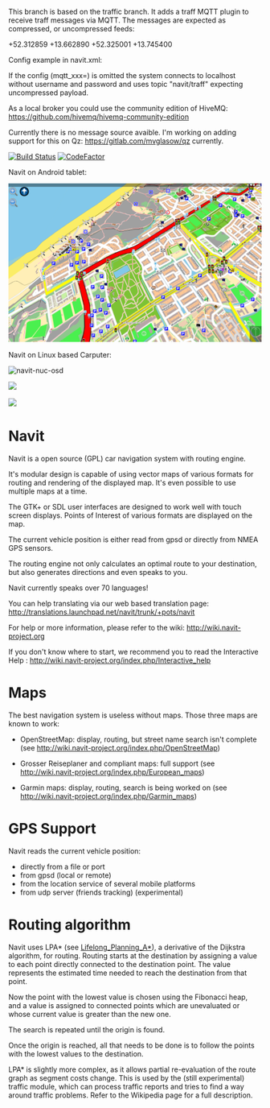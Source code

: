 This branch is based on the traffic branch. It adds a traff MQTT plugin to receive traff messages via MQTT.
The messages are expected as compressed, or uncompressed feeds:

<feed>
  <message id="tmc:d.1.17:d.1.10195.p.4.4" receive_time="2019-07-11T10:43:59+02:00" update_time="2019-07-11T08:47:23Z" expiration_time="2019-07-11T09:02:23Z" urgency="URGENT">
    <location fuzziness="LOW_RES" directionality="ONE_DIRECTION" ramps="NONE" road_class="MOTORWAY" road_ref="A10" road_name="Südlicher Berliner Ring">
      <from junction_name="Niederlehme" junction_ref="9">+52.312859 +13.662890</from>
      <to junction_name="Spreeau" junction_ref="8">+52.325001 +13.745400</to>
    </location>
    <events>
      <event class="INCIDENT" type="INCIDENT_BROKEN_DOWN_HGV" q_int="1">
        <supplementary_info class="WARNING" type="S_WARNING_DANGER"/>
        <supplementary_info class="INSTRUCTION" type="S_INSTRUCTION_EXTREME_CAUTION"/>
      </event>
    </events>
  </message>
</feed>


Config example in navit.xml:
<traffic type="traff_mqtt" mqtt_brokerurl="tcp://broker.hivemq.com:1883" mqtt_topic="navit/traffzip" 
mqtt_compressed="yes" mqtt_user="john" mqtt_passwd="doe"/>

If the config (mqtt_xxx=) is omitted the system connects to localhost without username and password and uses topic "navit/traff" expecting uncompressed payload.

As a local broker you could use the community edition of HiveMQ: https://github.com/hivemq/hivemq-community-edition

Currently there is no message source avaible. I'm working on adding support for this on Qz: https://gitlab.com/mvglasow/qz currently. 

[![Build Status](https://img.shields.io/circleci/project/github/navit-gps/navit/trunk.svg)](https://circleci.com/gh/navit-gps/navit)
[![CodeFactor](https://www.codefactor.io/repository/github/navit-gps/navit/badge)](https://www.codefactor.io/repository/github/navit-gps/navit)


Navit on Android tablet:

![navit on android](https://raw.githubusercontent.com/navit-gps/navit/trunk/contrib/images/androidtablet.png)

Navit on Linux based Carputer:

![navit-nuc-osd](https://github.com/pgrandin/navit-nuc-layout/raw/master/screenshot.png)

<p>
<a href="https://play.google.com/store/apps/details?id=org.navitproject.navit"><img src="http://switzerland.tasis.com/uploaded/images2/appstore_button_google.png" height="100"/></a>

<a href="https://f-droid.org/repository/browse/?fdfilter=navit&fdid=org.navitproject.navit"><img src="https://upload.wikimedia.org/wikipedia/commons/thumb/0/0d/Get_it_on_F-Droid.svg/200px-Get_it_on_F-Droid.svg.png" height="100"/></a>
</p>

Navit
=====

Navit is a open source (GPL) car navigation system with routing engine.

It's modular design is capable of using vector maps of various formats
for routing and rendering of the displayed map. It's even possible to
use multiple maps at a time.

The GTK+ or SDL user interfaces are designed to work well with touch
screen displays. Points of Interest of various formats are displayed
on the map.

The current vehicle position is either read from gpsd or directly from
NMEA GPS sensors.

The routing engine not only calculates an optimal route to your
destination, but also generates directions and even speaks to you.

Navit currently speaks over 70 languages!

You can help translating via our web based translation page:
 http://translations.launchpad.net/navit/trunk/+pots/navit


For help or more information, please refer to the wiki:
 http://wiki.navit-project.org

If you don't know where to start, we recommend you to read the
Interactive Help : http://wiki.navit-project.org/index.php/Interactive_help


Maps
====

The best navigation system is useless without maps. Those three maps
are known to work:

- OpenStreetMap: display, routing, but street name search isn't complete
 (see http://wiki.navit-project.org/index.php/OpenStreetMap)

- Grosser Reiseplaner and compliant maps: full support
 (see http://wiki.navit-project.org/index.php/European_maps)

- Garmin maps: display, routing, search is being worked on
 (see http://wiki.navit-project.org/index.php/Garmin_maps)


GPS Support
===========

Navit reads the current vehicle position:
- directly from a file or port
- from gpsd (local or remote)
- from the location service of several mobile platforms
- from udp server (friends tracking) (experimental)


Routing algorithm
=================

Navit uses LPA* (see [Lifelong_Planning_A*](https://en.wikipedia.org/wiki/Lifelong_Planning_A*)), a derivative of the Dijkstra algorithm, for
routing. Routing starts at the destination by assigning a value to each point directly connected to the destination
point. The value represents the estimated time needed to reach the destination from that point.

Now the point with the lowest value is chosen using the Fibonacci heap, and a value is assigned to connected points
which are unevaluated or whose current value is greater than the new one.

The search is repeated until the origin is found.

Once the origin is reached, all that needs to be done is to follow the points with the lowest values to the
destination.

LPA* is slightly more complex, as it allows partial re-evaluation of the route graph as segment costs change. This is
used by the (still experimental) traffic module, which can process traffic reports and tries to find a way around
traffic problems. Refer to the Wikipedia page for a full description.
